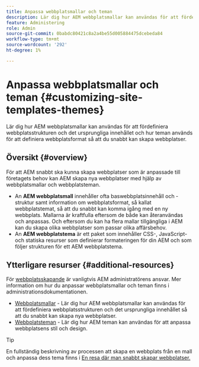 ```yaml
---
title: Anpassa webbplatsmallar och teman
description: Lär dig hur AEM webbplatsmallar kan användas för att fördefiniera webbplatsstrukturen och det ursprungliga innehållet och hur teman används för att definiera webbplatsformat så att du snabbt kan skapa webbplatser.
feature: Administering
role: Admin
source-git-commit: 0babdc80421c8a2a4be55d005884475dcebeda84
workflow-type: tm+mt
source-wordcount: '292'
ht-degree: 1%

---
```



# Anpassa webbplatsmallar och teman {#customizing-site-templates-themes}

Lär dig hur AEM webbplatsmallar kan användas för att fördefiniera webbplatsstrukturen och det ursprungliga innehållet och hur teman används för att definiera webbplatsformat så att du snabbt kan skapa webbplatser.

## Översikt {#overview}

För att AEM snabbt ska kunna skapa webbplatser som är anpassade till företagets behov kan AEM skapa nya webbplatser med hjälp av webbplatsmallar och webbplatsteman.

* An **AEM webbplatsmall** innehåller ofta baswebbplatsinnehåll och -struktur samt information om webbplatsformat, så kallat webbplatstemat, så att du snabbt kan komma igång med en ny webbplats. Mallarna är kraftfulla eftersom de både kan återanvändas och anpassas. Och eftersom du kan ha flera mallar tillgängliga i AEM kan du skapa olika webbplatser som passar olika affärsbehov.
* An **AEM webbplatstema** är ett paket som innehåller CSS-, JavaScript- och statiska resurser som definierar formateringen för din AEM och som följer strukturen för ett AEM webbplatstema.

## Ytterligare resurser {#additional-resources}

För [webbplatsskapande](/help/sites-cloud/administering/site-creation/create-site.md) är vanligtvis AEM administratörens ansvar. Mer information om hur du anpassar webbplatsmallar och teman finns i administrationsdokumentationen.

* [Webbplatsmallar](/help/sites-cloud/administering/site-creation/site-templates.md) - Lär dig hur AEM webbplatsmallar kan användas för att fördefiniera webbplatsstrukturen och det ursprungliga innehållet så att du snabbt kan skapa nya webbplatser.
* [Webbplatsteman](/help/sites-cloud/administering/site-creation/site-themes.md) - Lär dig hur AEM teman kan användas för att anpassa webbplatsens stil och design.

>[!TIP]
>
>En fullständig beskrivning av processen att skapa en webbplats från en mall och anpassa dess tema finns i [En resa där man snabbt skapar webbplatser.](/help/journey-sites/quick-site/overview.md)
